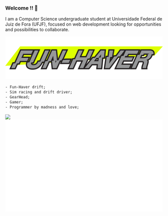 ### Welcome !! :metal:

I am a Computer Science undergraduate student at Universidade Federal de Juiz de Fora (UFJF), focused on web development looking for opportunities and possibilities to collaborate.

<img alt="funhave" src="public/funhave.png" />

```
- Fun-Haver drift;
- Sim racing and drift driver;
- GearHead;
- Gamer;
- Programmer by madness and love;
```
<a href="https://github.com/anuraghazra/github-readme-stats">
  <img align="center" src="https://github-readme-stats.vercel.app/api?username=yaghomattos&count_private=true&show_icons=true&theme=chartreuse-dark" />
</a>

<a href="https://github.com/yaghomattos/github-stats">
  <img align="center" src="https://github.com/yaghomattos/github-stats/blob/master/generated/languages.svg" />
</a>


<!--
![](https://github.com/yaghomattos/github-stats/blob/master/generated/overview.svg)

![Top Langs](https://github-readme-stats.vercel.app/api/top-langs/?username=yaghomattos&layout=compact&theme=tokyonight)

![](https://github-readme-stats.vercel.app/api?username=yaghomattos&count_private=true&show_icons=true&theme=tokyonight)

**YaghoMattos/YaghoMattos** is a ✨ _special_ ✨ repository because its `README.md` (this file) appears on your GitHub profile.

Here are some ideas to get you started:

- 🔭 I’m currently working on ...
- 🌱 I’m currently learning ...
- 👯 I’m looking to collaborate on ...
- 🤔 I’m looking for help with ...
- 💬 Ask me about ...
- 📫 How to reach me: ...
- 😄 Pronouns: ...
- ⚡ Fun fact: ...
-->

